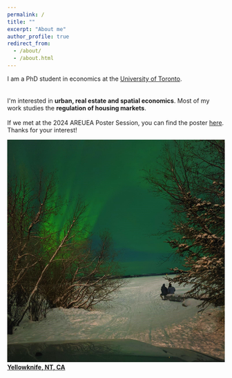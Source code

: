 ```yaml
---
permalink: /
title: ""
excerpt: "About me"
author_profile: true
redirect_from: 
  - /about/
  - /about.html
---
```

I am a PhD student in economics at the [University of Toronto](https://www.utoronto.ca). \
<br/>
<br/>
I'm interested in **urban, real estate and spatial economics**. 
Most of my work studies the **regulation of housing markets**. 
<br/>
<br/>
If we met at the 2024 AREUEA Poster Session, you can find the poster [here](https://www.dropbox.com/scl/fi/vvua16y2201jvknjk32u3/AREUEA_2024_Student_Poster_JMacek_V2.pdf?rlkey=fwdizmtynk8vn0turbcowc3f8&dl=0). Thanks for your interest!

[![Great Slave Lake, NYT, CA](/images/ylc.jpg) **Yellowknife, NT, CA** ](https://www.google.com/maps/place/Yellowknife,+NT/@62.474917,-114.4913941,12z/data=!3m1!4b1!4m6!3m5!1s0x53d1f12ca34682c9:0xb4c137244371ef81!8m2!3d62.4539717!4d-114.3717887!16zL20vMHByZmc?entry=ttu) 

